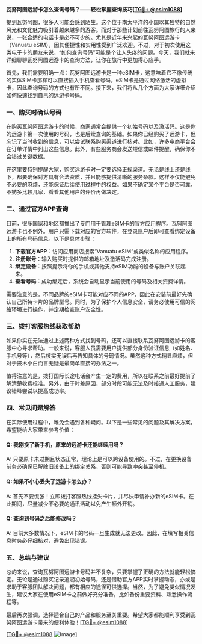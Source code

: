 **瓦努阿图远游卡怎么查询号码？——轻松掌握查询技巧[[TG💪+ @esim1088](https://t.me/s/esim1088)]**

提到瓦努阿图，很多人可能会感到陌生。这个位于南太平洋的小国以其独特的自然风光和文化魅力吸引着越来越多的游客。而对于那些计划前往瓦努阿图旅行的人来说，一张合适的电话卡是必不可少的。尤其是近年来兴起的瓦努阿图远游卡（Vanuatu eSIM），因其便捷性和实用性受到广泛欢迎。不过，对于初次使用这类电子卡的朋友来说，“如何查询号码”可能是个让人头疼的问题。今天，我们就来详细聊聊瓦努阿图远游卡的查询方法，让你在旅行中更加得心应手。

首先，我们需要明确一点：瓦努阿图远游卡是一种eSIM卡，这意味着它不像传统的实体SIM卡那样可以直接插入手机查看号码。eSIM卡是通过网络激活的虚拟卡，因此查询号码的方式也有所不同。接下来，我们将从几个方面为大家详细介绍如何快速找到自己的远游卡号码。

### **一、购买时确认号码**
在购买瓦努阿图远游卡的时候，商家通常会提供一个初始号码以及激活码。这是你的远游卡第一次使用的号码，也是后续查询的基础。如果你已经购买了远游卡，但忘记了当时收到的信息，可以尝试联系购买渠道进行核对。比如，许多电商平台会在订单详情中列出这些信息。此外，有些服务商会发送短信或邮件提醒，确保你不会错过关键数据。

在这里要特别提醒大家，购买远游卡时一定要选择正规渠道。无论是线上还是线下，都要确保对方具有合法资质，并且能够提供清晰的服务条款。这样不仅能避免不必要的麻烦，还能保证后续使用过程中的权益。如果不确定某个平台是否可靠，不妨多比较几家，看看其他用户的评价再做决定。

### **二、通过官方APP查询**
目前，很多国家和地区都推出了专门用于管理eSIM卡的官方应用程序。瓦努阿图远游卡也不例外。用户只需下载对应的官方软件，在登录账户后即可查看绑定设备上的所有号码信息。以下是具体步骤：

1. **下载官方APP**：访问应用商店搜索“Vanuatu eSIM”或类似名称的应用程序。
2. **注册账号**：输入购买时提供的邮箱地址及激活码完成注册。
3. **绑定设备**：按照提示将你的手机或其他支持eSIM功能的设备与账户关联起来。
4. **查看号码**：成功绑定后，系统会自动显示当前使用的号码及相关资费详情。

需要注意的是，不同品牌的eSIM卡可能对应不同的APP，因此在安装前最好先确认自己所持卡片的品牌型号。同时，为了保护个人信息安全，请务必使用可信的网络环境进行操作，并定期检查账户安全性。

### **三、拨打客服热线获取帮助**
如果你实在无法通过上述两种方式找到号码，还可以直接联系瓦努阿图远游卡的客服中心寻求帮助。一般来说，客服人员需要用户提供部分身份验证信息（如姓名、手机号等），然后核实无误后再告知具体的号码情况。虽然这种方式稍显麻烦，但对于技术小白而言无疑是最简单直接的办法之一。

值得注意的是，拨打国际长途电话会产生一定的费用，所以在联系之前最好提前了解清楚收费标准。另外，由于时差原因，部分时段可能无法及时接通人工服务，建议错峰尝试以提高成功率。

### **四、常见问题解答**
在实际使用过程中，难免会遇到各种疑问。以下是一些常见的问题及其解决方案，希望能给大家带来参考价值：

#### Q: 我刚换了新手机，原来的远游卡还能继续用吗？
A: 只要原卡未过期且状态正常，理论上是可以跨设备使用的。不过，在更换设备前务必确保已解除旧设备上的绑定关系，否则可能导致冲突甚至停机。

#### Q: 如果不小心丢失了远游卡怎么办？
A: 首先不要慌张！立即拨打客服热线挂失卡片，并尽快申请补办新的eSIM卡。在此期间，尽量减少不必要的通讯活动以免产生额外开销。

#### Q: 查询到号码之后能修改吗？
A: 目前大多数情况下，eSIM卡的号码一旦生成就无法更改。因此，在填写相关信息时务必仔细核对，避免出现错误。

### **五、总结与建议**
总的来说，查询瓦努阿图远游卡号码并不复杂，只要掌握了正确的方法就能轻松搞定。无论是通过购买记录追溯初始号码，还是借助官方APP实时掌握动态，亦或是求助于客服团队解决问题，都有相应的途径可供选择。当然，为了避免类似情况发生，建议大家在使用eSIM卡之前做好充分准备，比如备份重要资料、熟悉操作流程等。

最后再次强调，选择适合自己的产品和服务至关重要。希望大家都能顺利享受到瓦努阿图远游卡带来的便利体验！[[TG💪+ @esim1088](https://t.me/s/esim1088)]

[[TG💪+ @esim1088](https://t.me/s/esim1088) ![Image](https://i.postimg.cc/4NQfJmqS/Snipaste-2025-05-13-00-14-12.png)]